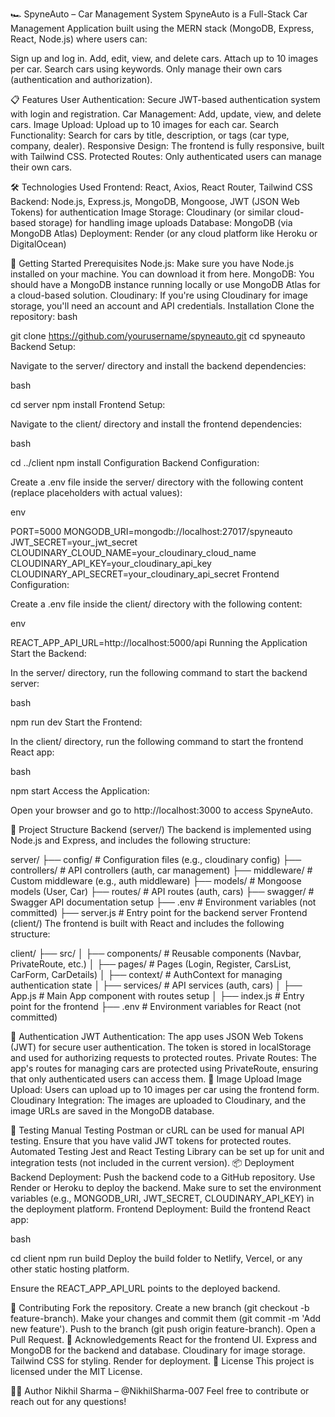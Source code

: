 🏎️ SpyneAuto – Car Management System
SpyneAuto is a Full-Stack Car Management Application built using the MERN stack (MongoDB, Express, React, Node.js) where users can:

Sign up and log in.
Add, edit, view, and delete cars.
Attach up to 10 images per car.
Search cars using keywords.
Only manage their own cars (authentication and authorization).

📋 Features
User Authentication: Secure JWT-based authentication system with login and registration.
Car Management: Add, update, view, and delete cars.
Image Upload: Upload up to 10 images for each car.
Search Functionality: Search for cars by title, description, or tags (car type, company, dealer).
Responsive Design: The frontend is fully responsive, built with Tailwind CSS.
Protected Routes: Only authenticated users can manage their own cars.

🛠️ Technologies Used
Frontend: React, Axios, React Router, Tailwind CSS
Backend: Node.js, Express.js, MongoDB, Mongoose, JWT (JSON Web Tokens) for authentication
Image Storage: Cloudinary (or similar cloud-based storage) for handling image uploads
Database: MongoDB (via MongoDB Atlas)
Deployment: Render (or any cloud platform like Heroku or DigitalOcean)

🚀 Getting Started
Prerequisites
Node.js: Make sure you have Node.js installed on your machine. You can download it from here.
MongoDB: You should have a MongoDB instance running locally or use MongoDB Atlas for a cloud-based solution.
Cloudinary: If you're using Cloudinary for image storage, you'll need an account and API credentials.
Installation
Clone the repository:
bash

git clone https://github.com/yourusername/spyneauto.git
cd spyneauto
Backend Setup:

Navigate to the server/ directory and install the backend dependencies:

bash

cd server
npm install
Frontend Setup:

Navigate to the client/ directory and install the frontend dependencies:

bash

cd ../client
npm install
Configuration
Backend Configuration:

Create a .env file inside the server/ directory with the following content (replace placeholders with actual values):

env

PORT=5000
MONGODB_URI=mongodb://localhost:27017/spyneauto
JWT_SECRET=your_jwt_secret
CLOUDINARY_CLOUD_NAME=your_cloudinary_cloud_name
CLOUDINARY_API_KEY=your_cloudinary_api_key
CLOUDINARY_API_SECRET=your_cloudinary_api_secret
Frontend Configuration:

Create a .env file inside the client/ directory with the following content:

env

REACT_APP_API_URL=http://localhost:5000/api
Running the Application
Start the Backend:

In the server/ directory, run the following command to start the backend server:

bash

npm run dev
Start the Frontend:

In the client/ directory, run the following command to start the frontend React app:

bash

npm start
Access the Application:

Open your browser and go to http://localhost:3000 to access SpyneAuto.

📂 Project Structure
Backend (server/)
The backend is implemented using Node.js and Express, and includes the following structure:

server/
├── config/ # Configuration files (e.g., cloudinary config)
├── controllers/ # API controllers (auth, car management)
├── middleware/ # Custom middleware (e.g., auth middleware)
├── models/ # Mongoose models (User, Car)
├── routes/ # API routes (auth, cars)
├── swagger/ # Swagger API documentation setup
├── .env # Environment variables (not committed)
├── server.js # Entry point for the backend server
Frontend (client/)
The frontend is built with React and includes the following structure:

client/
├── src/
│ ├── components/ # Reusable components (Navbar, PrivateRoute, etc.)
│ ├── pages/ # Pages (Login, Register, CarsList, CarForm, CarDetails)
│ ├── context/ # AuthContext for managing authentication state
│ ├── services/ # API services (auth, cars)
│ ├── App.js # Main App component with routes setup
│ ├── index.js # Entry point for the frontend
├── .env # Environment variables for React (not committed)

🔐 Authentication
JWT Authentication: The app uses JSON Web Tokens (JWT) for secure user authentication. The token is stored in localStorage and used for authorizing requests to protected routes.
Private Routes: The app's routes for managing cars are protected using PrivateRoute, ensuring that only authenticated users can access them.
📸 Image Upload
Image Upload: Users can upload up to 10 images per car using the frontend form.
Cloudinary Integration: The images are uploaded to Cloudinary, and the image URLs are saved in the MongoDB database.

🧪 Testing
Manual Testing
Postman or cURL can be used for manual API testing.
Ensure that you have valid JWT tokens for protected routes.
Automated Testing
Jest and React Testing Library can be set up for unit and integration tests (not included in the current version).
📦 Deployment
Backend Deployment:
Push the backend code to a GitHub repository.
Use Render or Heroku to deploy the backend.
Make sure to set the environment variables (e.g., MONGODB_URI, JWT_SECRET, CLOUDINARY_API_KEY) in the deployment platform.
Frontend Deployment:
Build the frontend React app:

bash

cd client
npm run build
Deploy the build folder to Netlify, Vercel, or any other static hosting platform.

Ensure the REACT_APP_API_URL points to the deployed backend.

🙌 Contributing
Fork the repository.
Create a new branch (git checkout -b feature-branch).
Make your changes and commit them (git commit -m 'Add new feature').
Push to the branch (git push origin feature-branch).
Open a Pull Request.
🌟 Acknowledgements
React for the frontend UI.
Express and MongoDB for the backend and database.
Cloudinary for image storage.
Tailwind CSS for styling.
Render for deployment.
📝 License
This project is licensed under the MIT License.

👨‍💻 Author
Nikhil Sharma – @NikhilSharma-007
Feel free to contribute or reach out for any questions!
